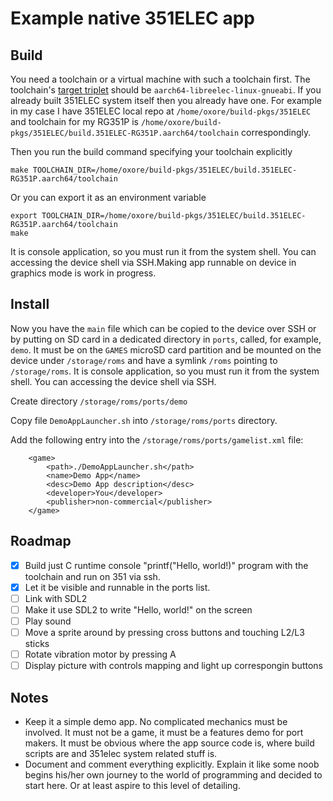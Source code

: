 # Example native 351ELEC app

## Build

You need a toolchain or a virtual machine with such a toolchain first. The toolchain's [target triplet](https://wiki.osdev.org/Target_Triplet) should be `aarch64-libreelec-linux-gnueabi`. If you already built 351ELEC system itself then you already have one. For example in my case I have 351ELEC local repo at `/home/oxore/build-pkgs/351ELEC` and toolchain for my RG351P is `/home/oxore/build-pkgs/351ELEC/build.351ELEC-RG351P.aarch64/toolchain` correspondingly.

Then you run the build command specifying your toolchain explicitly

```
make TOOLCHAIN_DIR=/home/oxore/build-pkgs/351ELEC/build.351ELEC-RG351P.aarch64/toolchain
```

Or you can export it as an environment variable

```
export TOOLCHAIN_DIR=/home/oxore/build-pkgs/351ELEC/build.351ELEC-RG351P.aarch64/toolchain
make
```

It is console application, so you must run it from the system shell. You can accessing the device shell via SSH.Making app runnable on device in graphics mode is work in progress.

## Install

Now you have the `main` file which can be copied to the device over SSH or by putting on SD card in a dedicated directory in `ports`, called, for example, `demo`. It must be on the `GAMES` microSD card partition and be mounted on the device under `/storage/roms` and have a symlink `/roms` pointing to `/storage/roms`. It is console application, so you must run it from the system shell. You can accessing the device shell via SSH.

Create directory `/storage/roms/ports/demo`

Copy file `DemoAppLauncher.sh` into `/storage/roms/ports` directory.

Add the following entry into the `/storage/roms/ports/gamelist.xml` file:

```
	<game>
		<path>./DemoAppLauncher.sh</path>
		<name>Demo App</name>
		<desc>Demo App description</desc>
		<developer>You</developer>
		<publisher>non-commercial</publisher>
	</game>

```

## Roadmap

- [X] Build just C runtime console "printf("Hello, world!)" program with the toolchain and run on 351 via ssh.
- [X] Let it be visible and runnable in the ports list.
- [ ] Link with SDL2
- [ ] Make it use SDL2 to write "Hello, world!" on the screen
- [ ] Play sound
- [ ] Move a sprite around by pressing cross buttons and touching L2/L3 sticks
- [ ] Rotate vibration motor by pressing A
- [ ] Display picture with controls mapping and light up correspongin buttons

## Notes

- Keep it a simple demo app. No complicated mechanics must be involved. It must not be a game, it must be a features demo for port makers. It must be obvious where the app source code is, where build scripts are and 351elec system related stuff is.
- Document and comment everything explicitly. Explain it like some noob begins his/her own journey to the world of programming and decided to start here. Or at least aspire to this level of detailing.
